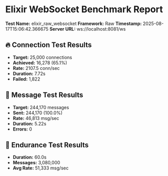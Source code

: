 # Elixir WebSocket Benchmark Report

**Test Name:** elixir_raw_websocket
**Framework:** Raw
**Timestamp:** 2025-08-17T15:06:42.366675
**Server URL:** ws://localhost:8081/ws

## 🔥 Connection Test Results

- **Target:** 25,000 connections
- **Achieved:** 16,278 (65.1%)
- **Rate:** 2107.5 conn/sec
- **Duration:** 7.72s
- **Failed:** 1,822

## 🌊 Message Test Results

- **Target:** 244,170 messages
- **Sent:** 244,170 (100.0%)
- **Rate:** 46,813 msg/sec
- **Duration:** 5.22s
- **Errors:** 0

## 💪 Endurance Test Results

- **Duration:** 60.0s
- **Messages:** 3,080,000
- **Avg Rate:** 51,333 msg/sec

